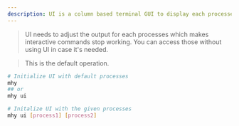 ```yaml
---
description: UI is a column based terminal GUI to display each processes output in a single terminal instance.
---
```


> UI needs to adjust the output for each processes which makes
interactive commands stop working. You can access those without using
UI in case it's needed.

> This is the default operation.

```bash
# Initialize UI with default processes
mhy
## or
mhy ui

# Initalize UI with the given processes
mhy ui [process1] [process2]
```